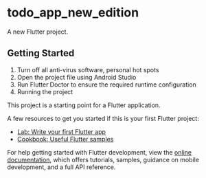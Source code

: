# todo_app_new_edition

A new Flutter project.

## Getting Started


1. Turn off all anti-virus software, personal hot spots
2. Open the project file using Android Studio
3. Run Flutter Doctor to ensure the required runtime configuration
4. Running the project

This project is a starting point for a Flutter application.

A few resources to get you started if this is your first Flutter project:

- [Lab: Write your first Flutter app](https://docs.flutter.dev/get-started/codelab)
- [Cookbook: Useful Flutter samples](https://docs.flutter.dev/cookbook)

For help getting started with Flutter development, view the
[online documentation](https://docs.flutter.dev/), which offers tutorials,
samples, guidance on mobile development, and a full API reference.

